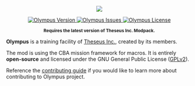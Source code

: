<p align="center">
    <img src="https://github.com/Theseus-Aegis/Olympus/blob/master/extras/logo/Olympus-Logo.png">
</p>
<p align="center">
    <a href="https://github.com/Theseus-Aegis/Olympus/releases/latest">
        <img src="https://img.shields.io/badge/Version-3.2.2-blue.svg" alt="Olympus Version">
    </a>
    <a href="https://github.com/Theseus-Aegis/Olympus/issues">
        <img src="https://img.shields.io/github/issues-raw/Theseus-Aegis/Olympus.svg?label=Issues" alt="Olympus Issues">
    </a>
    <a href="https://github.com/Theseus-Aegis/Olympus/blob/master/LICENSE">
        <img src="https://img.shields.io/badge/License-GPLv2-red.svg" alt="Olympus License">
    </a>
</p>
<p align="center"><sup><strong>Requires the latest version of Theseus Inc. Modpack.</strong></sup></p>

**Olympus** is a training facility of <a href="http://www.theseus-aegis.com/">Theseus Inc.</a>, created by its members.

The mod is using the CBA mission framework for macros. It is entirely **open-source** and licensed under the GNU General Public License ([GPLv2](https://github.com/Theseus-Aegis/Olympus/blob/master/LICENSE)).

Reference the [contributing guide](https://github.com/Theseus-Aegis/Olympus/blob/master/.github/CONTRIBUTING.md) if you would like to learn more about contributing to Olympus project.
